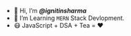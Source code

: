 - 👋 Hi, I’m ***@ignitinsharma***
- 👀 I’m Learning `MERN` Stack Devlopment.
- 😷 JavaScript + DSA + Tea = ❤️
